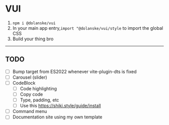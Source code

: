 # VUI

1. `npm i @dolanske/vui`
2. In your main app entry,`import "@dolanske/vui/style` to import the global CSS
3. Build your thing bro

---

## TODO

- [ ] Bump target from ES2022 whenever vite-plugin-dts is fixed
- [ ] Carousel (slider)
- [ ] CodeBlock
  - [ ] Code highlighting
  - [ ] Copy code
  - [ ] Type, padding, etc
  - [ ] Use this https://shiki.style/guide/install
- [ ] Command menu
- [ ] Documentation site using my own template
